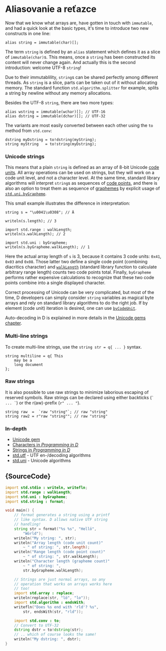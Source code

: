 # Aliasovanie a reťazce

Now that we know what arrays are, have gotten in touch with `immutable`,
and had a quick look at the basic types, it's time to introduce two
new constructs in one line:

    alias string = immutable(char)[];

The term `string` is defined by an `alias` statement which defines it
as a slice of `immutable(char)`s. This means, once a `string` has been constructed
its content will never change again. And actually this is the second
introduction: welcome UTF-8 `string`!

Due to their immutablility, `string`s can be shared perfectly among
different threads. As `string` is a slice, parts can be taken out of it without
allocating memory. The standard function `std.algorithm.splitter`
for example, splits a string by newline without any memory allocations.

Besides the UTF-8 `string`, there are two more types:

    alias wstring = immutable(wchar)[]; // UTF-16
    alias dstring = immutable(dchar)[]; // UTF-32

The variants are most easily converted between each other using
the `to` method from `std.conv`:

    dstring myDstring = to!dstring(myString);
    string myString   = to!string(myDstring);

### Unicode strings

This means that a plain `string` is defined as an array of 8-bit Unicode [code
units](http://unicode.org/glossary/#code_unit). All array operations can be
used on strings, but they will work on a code unit level, and not a character level. At
the same time, standard library algorithms will interpret `string`s as sequences
of [code points](http://unicode.org/glossary/#code_point), and there is also an
option to treat them as sequence of
[graphemes](http://unicode.org/glossary/#grapheme) by explicit usage of
[`std.uni.byGrapheme`](https://dlang.org/library/std/uni/by_grapheme.html).

This small example illustrates the difference in interpretation:

    string s = "\u0041\u0308"; // Ä

    writeln(s.length); // 3

    import std.range : walkLength;
    writeln(s.walkLength); // 2

    import std.uni : byGrapheme;
    writeln(s.byGrapheme.walkLength); // 1

Here the actual array length of `s` is 3, because it contains 3 code units:
`0x41`, `0x03` and `0x08`. Those latter two define a single code point
(combining diacritics character) and
[`walkLength`](https://dlang.org/library/std/range/primitives/walk_length.html)
(standard library function to calculate arbitrary range length) counts two code
points total. Finally, `byGrapheme` performs rather expensive calculations
to recognize that these two code points combine into a single displayed
character.

Correct processing of Unicode can be very complicated, but most of the time, D
developers can simply consider `string` variables as magical byte arrays and
rely on standard library algorithms to do the right job.
If by element (code unit) iteration is desired, one can use
[`byCodeUnit`](http://dlang.org/phobos/std_utf.html#.byCodeUnit).

Auto-decoding in D is explained in more details
in the [Unicode gems chapter](gems/unicode).

### Multi-line strings

To create multi-line strings, use the `string str = q{ ... }` syntax.

    string multiline = q{ This
        may be a
        long document
    };

### Raw strings

It is also possible to use raw strings to minimize laborious escaping
of reserved symbols. Raw strings can be declared using either backticks (`` `
... ` ``) or the r(aw)-prefix (`r" ... "`).

    string raw  =  `raw "string"`; // raw "string"
    string raw2 = r"raw "string""; // raw "string"

### In-depth

- [Unicode gem](gems/unicode)
- [Characters in _Programming in D_](http://ddili.org/ders/d.en/characters.html)
- [Strings in _Programming in D_](http://ddili.org/ders/d.en/strings.html)
- [std.utf](http://dlang.org/phobos/std_utf.html) - UTF en-/decoding algorithms
- [std.uni](http://dlang.org/phobos/std_uni.html) - Unicode algorithms

## {SourceCode}

```d
import std.stdio : writeln, writefln;
import std.range : walkLength;
import std.uni : byGrapheme;
import std.string : format;

void main() {
    // format generates a string using a printf
    // like syntax. D allows native UTF string
    // handling!
    string str = format("%s %s", "Hellö",
        "Wörld");
    writeln("My string: ", str);
    writeln("Array length (code unit count)"
        ~ " of string: ", str.length);
    writeln("Range length (code point count)"
        ~ " of string: ", str.walkLength);
    writeln("Character length (grapheme count)"
        ~ " of string: ",
        str.byGrapheme.walkLength);

    // Strings are just normal arrays, so any
    // operation that works on arrays works here
    // too!
    import std.array : replace;
    writeln(replace(str, "lö", "lo"));
    import std.algorithm : endsWith;
    writefln("Does %s end with 'rld'? %s",
        str, endsWith(str, "rld"));

    import std.conv : to;
    // Convert to UTF-32
    dstring dstr = to!dstring(str);
    // .. which of course looks the same!
    writeln("My dstring: ", dstr);
}
```
